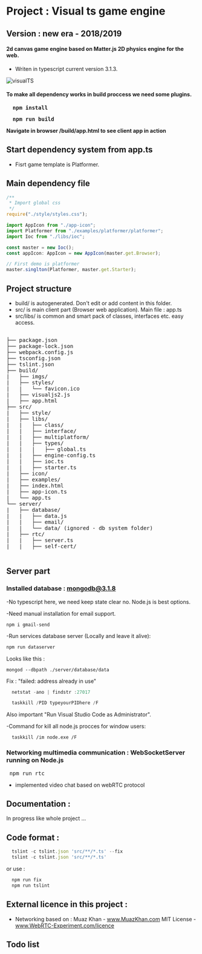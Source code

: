 # Project : Visual ts game engine #
## Version : new era - 2018/2019 ##

#### 2d canvas game engine based on Matter.js 2D physics engine for the web. ####
 - Writen in typescript current version 3.1.3.

![visualTS](https://github.com/zlatnaspirala/visual-ts/blob/master/logo.png)

#### To make all dependency works in build proccess we need some plugins. ####

<pre>
 <b> npm install </b>
</pre>

<pre>
 <b> npm run build </b>
</pre>

<b> Navigate in browser /build/app.html to see client app in action </b>

## Start dependency system from app.ts ##

 - Fisrt game template is Platformer.

## Main dependency file ##

```typescript
/**
 * Import global css
 */
require("./style/styles.css");

import AppIcon from "./app-icon";
import Platformer from "./examples/platformer/platformer";
import Ioc from "./libs/ioc";

const master = new Ioc();
const appIcon: AppIcon = new AppIcon(master.get.Browser);

// First demo is platformer
master.singlton(Platformer, master.get.Starter);

```

## Project structure ##

 - build/ is autogenerated. Don't edit or add content in this folder.
 - src/ is main client part (Browser web application).
   Main file : app.ts
 - src/libs/ is common and smart pack of classes, interfaces etc.
   easy access.


<pre>

├── package.json
├── package-lock.json
├── webpack.config.js
├── tsconfig.json
├── tslint.json
├── build/
|   ├── imgs/
|   ├── styles/
|   |   └── favicon.ico
|   ├── visualjs2.js
|   ├── app.html
├── src/
|   ├── style/
|   ├── libs/
|   |   ├── class/
|   |   ├── interface/
|   |   ├── multiplatform/
|   |   ├── types/
|   |   |   ├── global.ts
|   |   ├── engine-config.ts
|   |   ├── ioc.ts
|   |   ├── starter.ts
|   ├── icon/
|   ├── examples/
|   ├── index.html
|   ├── app-icon.ts
|   └── app.ts
└── server/
|   ├── database/
|   |   ├── data.js
|   |   ├── email/
|   |   └── data/ (ignored - db system folder)
|   ├── rtc/
|   |   ├── server.ts
|   |   ├── self-cert/

</pre>

## Server part ##

### Installed database : mongodb@3.1.8 ###

-No typescript here, we need keep state clear no.
Node.js is best options.

-Need manual installation for email support.

 ```node
 npm i gmail-send
 ```

-Run services database server (Locally and leave it alive):

```javascript
npm run dataserver
```

Looks like this :
 ```node
mongod --dbpath ./server/database/data
 ```

Fix : "failed: address already in use"

```javascript
  netstat -ano | findstr :27017

  taskkill /PID typeyourPIDhere /F
```
Also important "Run Visual Studio Code as Administrator".

 -Command for kill all node.js procces for window users:
```node
  taskkill /im node.exe /F
```


### Networking multimedia communication : WebSocketServer running on Node.js ###

<pre> npm run rtc </pre>
- implemented video chat based on webRTC protocol

## Documentation : ##

 In progress like whole project ...

## Code format : ##

```javascript
  tslint -c tslint.json 'src/**/*.ts' --fix
  tslint -c tslint.json 'src/**/*.ts'
```
or use :

```javascript
  npm run fix
  npm run tslint
```

## External licence in this project : ##

 - Networking based on :
 Muaz Khan     - www.MuazKhan.com
 MIT License   - www.WebRTC-Experiment.com/licence

## Todo list ##
